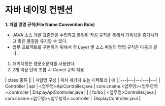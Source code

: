 # 자바 네이밍 컨벤션

**1. 파일 명명 규칙(File Name Convention Rule)**
- JAVA 소스 개발 표준안을 수립하고 통일된 작성 규칙을 통해서 가독성을 증가시키고 좋은 품질을 유지할 수 있다.
- 업무 프로젝트를 구현하기 위해서 각 Layer 별 소스 파일의 명명 규칙은 다음과 같다.
1. 패키지명은 영문소문자를 사용한다.
2. 2개 이상 단어 조합 시 Camel  규칙 적용


| class 종류 || | 파일명 구성  | 위치 패키지 또는 디렉토리  | 예 |
|---|---|---|---|---|
| Controller | api  | <업무명>ApiController.java  |  com.cname.<업무명><업무영역>.controller | DisplayApiController.java |
|            | fo/bo | <업무명>Controller.java  |  com.cname.<업무명><업무영역>.controller | DisplayController.java |
